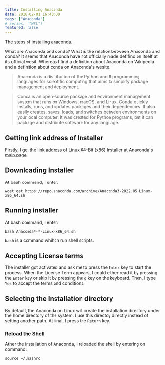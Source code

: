 ```yaml
---
title: Installing Anaconda
date: 2018-02-01 16:43:00
tags: ["Anaconda"]
# series: ["WSL"]
featured: false
---
```

The steps of installing anaconda.
<!--more-->

What are Anaconda and conda? What is the relation between Anaconda and conda? It seems that Anaconda have not officially made defifino on itself at its official wesit. Whereas I find a definition about Anaconda on Wikipedia and a definition about conda on Anaconda's wesite. 

> Anaconda is a distribution of the Python and R programming languages for scientific computing that aims to simplify package management and deployment.

> Conda is an open-source package and environment management system that runs on Windows, macOS, and Linux. Conda quickly installs, runs, and updates packages and their dependencies. It also easily creates, saves, loads, and switches between environments on your local computer. It was created for Python programs, but it can package and distribute software for any language.

## Getting link address of Installer
Firstly, I get the [link address](https://repo.anaconda.com/archive/Anaconda3-2022.05-Linux-x86_64.sh) of Linux 64-Bit (x86) Installer at Anaconda's [main page](https://www.anaconda.com/products/distribution). 

## Downloading Installer
At bash command, I enter:
```
wget get https://repo.anaconda.com/archive/Anaconda3-2022.05-Linux-x86_64.sh
```

## Running installer
At bash command, I enter:
```
bash Anaconda*-*-Linux-x86_64.sh
```
`bash` is a command whihch run shell scripts.

## Accepting License terms
The installer got activated and ask me to press the `Enter` key to start the process. When the License Term appears, I could either read it by pressing the `Enter` key or skip it by pressing the `q` key on the keyboard. Then, I type `Yes` to accept the terms and conditions.

## Selecting the Installation directory
By default, the Anaconda on Linux will create the installation directory under the home directory of the system. I use this directoy directly instead of setting another path. At final, I press the `Return` key.

### Reload the Shell
Ather the installation of Anaconda, I reloaded the shell by entering on command:
```
source ~/.bashrc
```